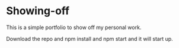 # Showing-off
This is a simple portfolio to show off my personal work.

Download the repo and npm install and npm start and it will start up.

